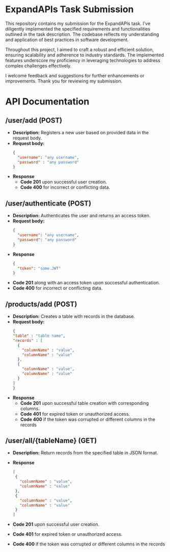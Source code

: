 # ExpandAPIs Task Submission

This repository contains my submission for the ExpandAPIs task. 
I've diligently implemented the specified requirements and functionalities outlined in the task description.
The codebase reflects my understanding and application of best practices in software development.

Throughout this project, I aimed to craft a robust and efficient solution, ensuring scalability and adherence
to industry standards. The implemented features underscore my proficiency in leveraging technologies to address
complex challenges effectively.

I welcome feedback and suggestions for further enhancements or improvements. Thank you for reviewing my submission.

# API Documentation

## /user/add (POST)
- **Description:** Registers a new user based on provided data in the request body.
- **Request body:**
  ```json
  {
    "username": "any username",
    "password" : "any password"
  }

- **Response**
  - **Code 201** upon successful user creation.
  - **Code 400** for incorrect or conflicting data.

## /user/authenticate  (POST)

- **Description:** Authenticates the user and returns an access token.
- **Request body:**
  ```json
  {
    "username": "any username",
    "password": "any password"
  }

- **Response**
    ```json
    {
      "token": "some.JWT"
    }

- **Code 201** along with an access token upon successful authentication.
- **Code 400** for incorrect or conflicting data.

## /products/add (POST)
- **Description:** Creates a table with records in the database.
- **Request body:**
  ```json
  {
  "table" : "table name",
  "records" : [
    {
      "columnName" : "value",
      "columnName" : "value"
    },
    {
      "columnName" : "value",
      "columnName" : "value"
    }
  ]
  }

- **Response**
    - **Code 201** upon successful table creation with corresponding columns.
    - **Code 401**  for expired token or unauthorized access.
    - **Code 400**  if the token was corrupted or different columns in the records

## /user/all/{tableName} (GET)
- **Description:** Return records from the specified table in JSON format.

- **Response**

   ```json
  [
    {
      "columnName" : "value",
      "columnName" : "value"
    },
    {
      "columnName" : "value",
      "columnName" : "value"
    }
  ]

- **Code 201** upon successful user creation.
- **Code 401**  for expired token or unauthorized access.
- **Code 400**  if the token was corrupted or different columns in the records


